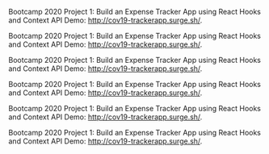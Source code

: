 Bootcamp 2020 Project 1: Build an Expense Tracker App using React Hooks and Context API
Demo:
 http://cov19-trackerapp.surge.sh/.


Bootcamp 2020 Project 1: Build an Expense Tracker App using React Hooks and Context API
Demo:
 http://cov19-trackerapp.surge.sh/.

Bootcamp 2020 Project 1: Build an Expense Tracker App using React Hooks and Context API
Demo:
 http://cov19-trackerapp.surge.sh/.

Bootcamp 2020 Project 1: Build an Expense Tracker App using React Hooks and Context API
Demo:
 http://cov19-trackerapp.surge.sh/.

Bootcamp 2020 Project 1: Build an Expense Tracker App using React Hooks and Context API
Demo:
 http://cov19-trackerapp.surge.sh/.

Bootcamp 2020 Project 1: Build an Expense Tracker App using React Hooks and Context API
Demo:
 http://cov19-trackerapp.surge.sh/.

